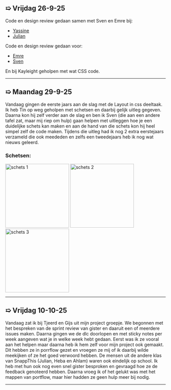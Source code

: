 ## ➯ Vrijdag 26-9-25
Code en design review gedaan samen met Sven en Emre bij:
- [Yassine](https://github.com/yassineAk1/the-client-website/issues/8)
- [Julian](https://github.com/JulianDavelaar/the-client-website/issues/3)

Code en design review gedaan voor:
- [Emre](https://github.com/EmreBahar0912/the-client-website/issues/6)
- [Sven](https://github.com/Svenvandijk22/the-client-website/issues/8)

En bij Kayleight geholpen met wat CSS code.

*** 

## ➯ Maandag 29-9-25
Vandaag gingen de eerste jaars aan de slag met de Layout in css deeltaak. Ik heb Tin op weg geholpen met schetsen en daarbij gelijk uitleg gegeven. Daarna kon hij zelf verder aan de slag en ben ik Sven (die aan een andere tafel zat, maar mij riep om hulp) gaan helpen met uitleggen hoe je een duidelijke schets kan maken en aan de hand van die schets kon hij heel simpel zelf de code maken. Tijdens die uitleg had ik nog 2 extra eerstejaars verzameld die ook meededen en zelfs een tweedejaars heb ik nog wat nieuws geleerd.

### Schetsen:
<img src="/assets/schets1.jpeg" alt="schets 1" width="200">
<img src="/assets/schets2.jpeg" alt="schets 2" width="200">
<img src="/assets/schets3.jpeg" alt="schets 3" width="200">

*** 

## ➯ Vrijdag 10-10-25
Vandaag zat ik bij Tjeerd en Gijs uit mijn project groepje. We begonnen met het bespreken van de sprint review van gister en daaruit een of meerdere issues maken. Daarna gingen we de dlc doorlopen en met sticky notes per week aangeven wat je in welke week hebt gedaan. Eerst was ik ze vooral aan het helpen maar daarna heb ik hem zelf voor mijn project ook gemaakt. Dit hebben ze in porrflow gezet en vroegen ze mij of ik daarbij wilde meekijken of ze het goed verwoord hebben. De mensen uit de andere klas van SnappThis (Julian, Heba en Ahlam) waren ook eindelijk op school. Ik heb met hun ook nog even snel gister besproken en gevraagd hoe ze de feedback genoteerd hebben. Daarna vroeg ik of het gelukt was met het mappen van portflow, maar hier hadden ze geen hulp meer bij nodig. 

*** 